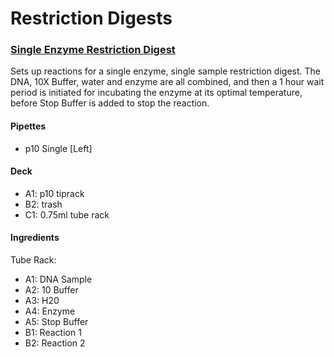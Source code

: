 # Restriction Digests

### [Single Enzyme Restriction Digest](se_restriction_digest.json)
Sets up reactions for a single enzyme, single sample restriction digest. The DNA, 10X Buffer, water and enzyme are all combined, and then a 1 hour wait period is initiated for incubating the enzyme at its optimal temperature, before Stop Buffer is added to stop the reaction.

#### Pipettes
* p10 Single [Left]

#### Deck
* A1: p10 tiprack
* B2: trash
* C1: 0.75ml tube rack

#### Ingredients
Tube Rack:

* A1: DNA Sample
* A2: 10 Buffer
* A3: H20
* A4: Enzyme
* A5: Stop Buffer
* B1: Reaction 1
* B2: Reaction 2
